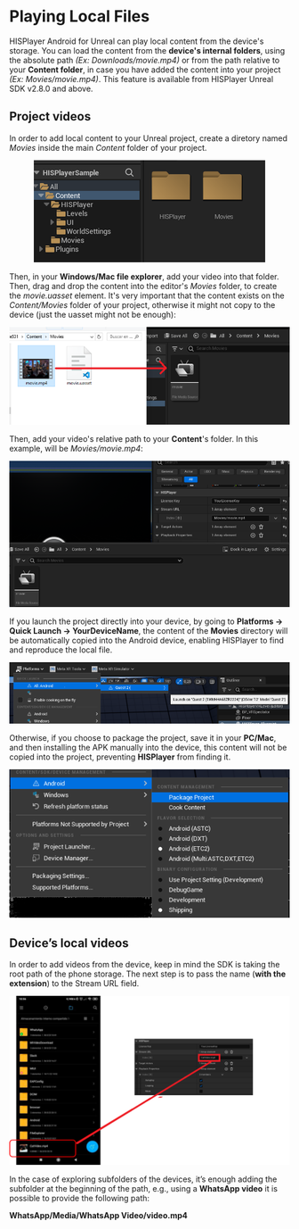 # Playing Local Files

HISPlayer Android for Unreal can play local content from the device's storage. You can load the content from the **device's internal folders**, using the absolute path *(Ex: Downloads/movie.mp4)* or from the path relative to your **Content folder**, in case you have added the content into your project *(Ex: Movies/movie.mp4)*. This feature is available from HISPlayer Unreal SDK v2.8.0 and above.

## Project videos
In order to add local content to your Unreal project, create a diretory named *Movies* inside the main *Content* folder of your project.

<p align="center">
<img src="./images/movies.png">
</p>

Then, in your **Windows/Mac file explorer**, add your video into that folder. Then, drag and drop the content into the editor's *Movies* folder, to create the *movie.uasset* element. It's very important that the content exists on the *Content/Movies* folder of your project, otherwise it might not copy to the device (just the uasset might not be enough):  

<p align="center">
<img src="./images/moviesmp4.png">
</p>

Then, add your video's relative path to your **Content**'s folder. In this example, will be *Movies/movie.mp4*:

<p align="center">
<img src="./images/moviesfolder.png">
</p>

If you launch the project directly into your device, by going to **Platforms -> Quick Launch -> YourDeviceName**, the content of the **Movies** directory will be automatically copied into the Android device, enabling HISPlayer to find and reproduce the local file.

<p align="center">
<img src="./images/QuickLaunch.png">
</p>

Otherwise, if you choose to package the project, save it in your **PC/Mac**, and then installing the APK manually into the device, this content will not be copied into the project, preventing **HISPlayer** from finding it.

<p align="center">
<img src="./images/APK.png">
</p>

## Device’s local videos
In order to add videos from the device, keep in mind the SDK is taking the root path of the phone storage. The next step is to pass the name (**with the extension**) to the Stream URL field.

<p align="center">
<img src="./images/local-content.png">
</p>

In the case of exploring subfolders of the devices, it’s enough adding the subfolder at the beginning of the path, e.g., using a **WhatsApp video** it is possible to provide the following path: 

**WhatsApp/Media/WhatsApp Video/video.mp4**
&nbsp;

